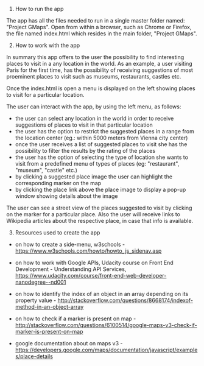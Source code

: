 
1. How to run the app

  The app has all the files needed to run in a single master folder named: "Project GMaps".
  Open from within a browser, such as Chrome or Firefox, the file named index.html which resides in the main folder, "Project GMaps".


2. How to work with the app


In summary this app offers to the user the possibility to find interesting places to visit in a any location in the world. As an example, a user visiting Paris for the first time, has the possibility of receiving suggestions of most proeminent places to visit such as museums, restaurants, castles etc.

Once the index.html is open a menu is displayed on the left showing places to visit for a particular location.

The user can interact with the app, by using the left menu, as follows:
- the user can select any location in the world in order to receive suggestions of places to visit in that  particular location
- the user has the option to restrict the suggested places in a range from the location center (eg.: within 5000 meters from Vienna city center)
- once the user receives a list of suggested places to visit she has the possibility to filter the results by the rating of the places
- the user has the option of selecting the type of location she wants to visit from a predefined menu of types of places (eg: "restaurant", "museum", "castle" etc.)
- by clicking a suggested place image the user can highlight the corresponding marker on the map
- by clicking the place link above the place image to display a pop-up window showing details about the image

The user can see a street view of the places suggested to visit by clicking on the marker for a particular place. Also the user will receive links to Wikipedia articles about the respective place, in case that info is available.

3. Resources used to create the app

* on how to create a side-menu, w3schools - https://www.w3schools.com/howto/howto_js_sidenav.asp

* on how to work with Google APIs, Udacity course on Front End Development - Understanding API Services, https://www.udacity.com/course/front-end-web-developer-nanodegree--nd001

* on how to identify the index of an object in an array depending on its property value -  http://stackoverflow.com/questions/8668174/indexof-method-in-an-object-array

* on how to check if a marker is present on map -  http://stackoverflow.com/questions/6100514/google-maps-v3-check-if-marker-is-present-on-map

* google documentation about on maps v3 -  https://developers.google.com/maps/documentation/javascript/examples/place-details
